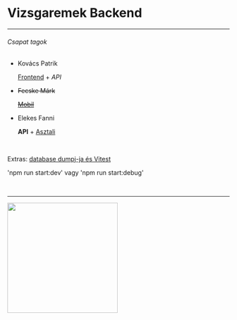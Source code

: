 <h1>Vizsgaremek Backend</h1>
<hr>
<h6>Csapat tagok</h6>
<ul>
    <li>Kovács Patrik
      <p><a href="https://github.com/Patrik3229/Vizsgaremek_Frontend">Frontend</a> + <i>API</i></p>
    </li>
    <s><li>Fecske Márk
      <p><a href="">Mobil</a></p>
    </li></s>
    <li>Elekes Fanni
      <p><b>API</b> + <a href="https://github.com/EFanni05/Vizsgaremek_Asztali">Asztali</a></p>
    </li>
</ul><br>
<p>Extras: <a href="https://github.com/EFanni05/Vizsgaremek_extras">database dumpj-ja és Vitest</a></p>
<p>'npm run start:dev' vagy 'npm run start:debug'</p><br>
<hr>
<img src="https://i.giphy.com/jmSaWt3akL4Qa5d4J6.webp" height="250">
